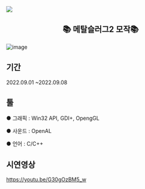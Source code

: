 <img src="https://img.shields.io/badge/OpenGL-%23000000.svg?style=for-the-badge&logo=OpenGL&logoColor=white"/> 
<h2 align="center"><b>📚 메탈슬러그2 모작📚</b></h2>

![image](https://user-images.githubusercontent.com/67354549/191329885-93892d64-2da4-4f4b-843b-91ff13563adc.png)

## 기간
2022.09.01 ~2022.09.08

## 툴

 ● 그래픽 : Win32 API, GDI+, OpengGL

 ● 사운드 : OpenAL

 ● 언어 : C/C++ 

## 시연영상
<a href="주소(url)"> https://youtu.be/G30gOzBM5_w </a>

